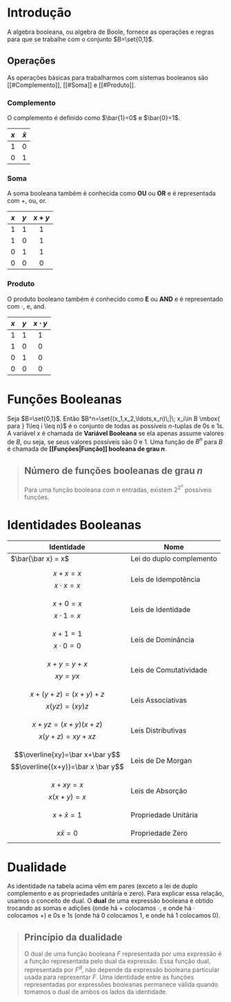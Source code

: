 # Introdução
A algebra booleana, ou algebra de Boole, fornece as operações e regras para que se trabalhe com o conjunto $B=\set{0,1}$. 

## Operações
As operações básicas para trabalharmos com sistemas booleanos são [[#Complemento]], [[#Soma]] e [[#Produto]].

### Complemento
O complemento é definido como $\bar{1}=0$ e $\bar{0}=1$.

| $x$ | $\bar x$ |
|:---:|:--------:|
|  1  |    0     |
|  0  |    1     |

### Soma
A soma booleana também é conhecida como **OU** ou **OR** e é representada com $+$, $\mbox{ou}$, $\mbox{or}$.

| $x$ | $y$ | $x + y$ |
|:---:|:---:|:-------:|
|  1  |  1  |    1    |
|  1  |  0  |    1    |
|  0  |  1  |    1    |
|  0  |  0  |    0    |

### Produto
O produto booleano também é conhecido como **E** ou **AND** e é representado com $\cdot$, $\mbox{e}$, $\mbox{and}$.

| $x$ | $y$ | $x\cdot y$ |
|:---:|:---:|:----------:|
|  1  |  1  |     1      |
|  1  |  0  |     0      |
|  0  |  1  |     0      |
|  0  |  0  |     0      |


# Funções Booleanas
Seja $B=\set{0,1}$. Então $B^n=\set{(x_1,x_2,\ldots,x_n)\;|\; x_i\in B \mbox{ para } 1\leq i \leq n}$ é o conjunto de todas as possíveis $n$-tuplas de $0$s e $1$s. A variável $x$ é chamada de **Variável Booleana** se ela apenas assume valores de $B$, ou seja, se seus valores possíveis são $0$ e $1$. Uma função de $B^n$ para $B$ é chamada de **[[Funções|Função]] booleana de grau $n$**.

> ## Número de funções booleanas de grau $n$
> Para uma função booleana com $n$ entradas, existem $2^{2^n}$ possíveis funções.


# Identidades Booleanas
| Identidade                                               | Nome                     |
| -------------------------------------------------------- | ------------------------ |
| $\bar{\bar x} = x$                                       | Lei do duplo complemento |
| $$x+x=x$$ $$x\cdot x=x$$                                 | Leis de Idempotência     |
| $$x+0=x$$ $$x\cdot 1 = x$$                               | Leis de Identidade       |
| $$x+1=1$$ $$x\cdot 0 = 0$$                               | Leis de Dominância       |
| $$x+y=y+x$$ $$xy=yx$$                                    | Leis de Comutatividade   |
| $$x+(y+z)=(x+y)+z$$ $$x(yz)=(xy)z$$                      | Leis Associativas        |
| $$x+yz=(x+y)(x+z)$$ $$x(y+z)=xy+xz$$                     | Leis Distributivas       |
| $$\overline{xy}=\bar x+\bar y$$ $$\overline{(x+y)}=\bar x \bar y$$ | Leis de De Morgan        |
| $$x+xy = x$$ $$x(x+y)=x$$                                | Leis de Absorção         |
| $$x+\bar x = 1$$                                         | Propriedade Unitária     |
| $$x\bar x=0$$                                            | Propriedade Zero                         |

# Dualidade
As identidade na tabela acima vêm em pares (exceto a lei de duplo complemento e as propriedades unitária e zero). Para explicar essa relação, usamos o conceito de dual. O **dual** de uma expressão booleana é obtido trocando as somas e adições (onde há $+$ colocamos $\cdot$, e onde há $\cdot$ colocamos $+$) e $0$s e $1$s (onde há $0$ colocamos $1$, e onde há $1$ colocamos $0$).

> ## Princípio da dualidade
> O dual de uma função booleana $F$ representada por uma expressão é a função representada pelo dual da expressão. Essa função dual, representada por $F^d$, não depende da expressão booleana particular usada para representar $F$. Uma identidade entre as funções representadas por expressões booleanas permanece válida quando tomamos o dual de ambos os lados da identidade.